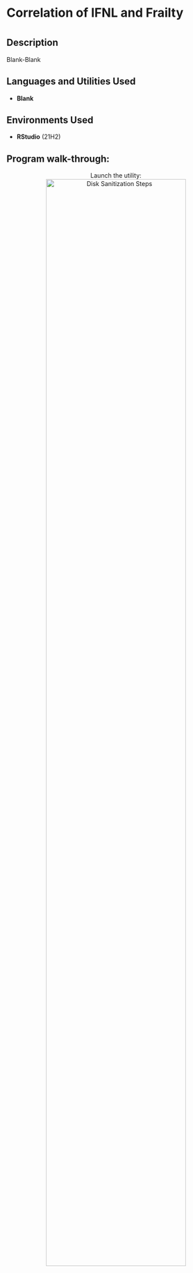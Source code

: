 <h1>Correlation of IFNL and Frailty<h1>
<h2>Description</h2>
Blank-Blank
<br />


<h2>Languages and Utilities Used</h2>

- <b>Blank</b> 

<h2>Environments Used </h2>

- <b>RStudio</b> (21H2)

<h2>Program walk-through:</h2>

<p align="center">
Launch the utility: <br/>
<img src="https://i.imgur.com/62TgaWL.png" height="80%" width="80%" alt="Disk Sanitization Steps"/>
<br />

</p>

<!--
 ```diff
- text in red
+ text in green
! text in orange
# text in gray
@@ text in purple (and bold)@@
```
